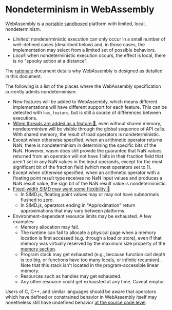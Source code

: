 # Nondeterminism in WebAssembly

WebAssembly is a [portable](Portability.md) [sandboxed](Security.md) platform
with limited, local, nondeterminism.

  * *Limited*: nondeterministic execution can only occur in a small number of
    well-defined cases (described below) and, in those cases, the implementation
    may select from a limited set of possible behaviors.
  * *Local*: when nondeterministic execution occurs, the effect is local,
    there is no "spooky action at a distance".

The [rationale](Rationale.md) document details why WebAssembly is designed as
detailed in this document.

The following is a list of the places where the WebAssembly specification
currently admits nondeterminism:

 * New features will be added to WebAssembly, which means different implementations
   will have different support for each feature. This can be detected with
   `has_feature`, but is still a source of differences between executions.
 * [When threads are added as a feature :unicorn:][future threads], even without
   shared memory, nondeterminism will be visible through the global sequence of
   API calls. With shared memory, the result of load operators is
   nondeterministic.
 * Except when otherwise specified, when an arithmetic operator returns NaN,
   there is nondeterminism in determining the specific bits of the NaN. However,
   wasm does still provide the guarantee that NaN values returned from an operation
   will not have 1 bits in their fraction field that aren't set in any NaN values
   in the input operands, except for the most significant bit of the fraction field
   (which most operators set to 1).
 * Except when otherwise specified, when an arithmetic operator with a floating
   point result type receives no NaN input values and produces a NaN result
   value, the sign bit of the NaN result value is nondeterministic.
 * [Fixed-width SIMD may want some flexibility :unicorn:][future simd]
   - In SIMD.js, floating point values may or may not have subnormals flushed to
     zero.
   - In SIMD.js, operators ending in "Approximation" return approximations that
     may vary between platforms.
 * Environment-dependent resource limits may be exhausted. A few examples:
   - Memory allocation may fail.
   - The runtime can fail to allocate a physical page when a memory location is first
     accessed (e.g. through a load or store), even if that memory was virtually reserved
     by the maximum size property of the [memory section](Modules.md#linear-memory-section).
   - Program stack may get exhausted (e.g., because function call depth is too big,
     or functions have too many locals, or infinite recursion). Note that this stack
     isn't located in the program-accessible linear memory.
   - Resources such as handles may get exhausted.
   - Any other resource could get exhausted at any time. Caveat emptor.

Users of C, C++, and similar languages should be aware that operators which
have defined or constrained behavior in WebAssembly itself may nonetheless still
have undefined behavior
[at the source code level](CAndC++.md#undefined-behavior).

[future threads]: https://github.com/WebAssembly/design/issues/1073
[future simd]: https://github.com/WebAssembly/design/issues/1075
